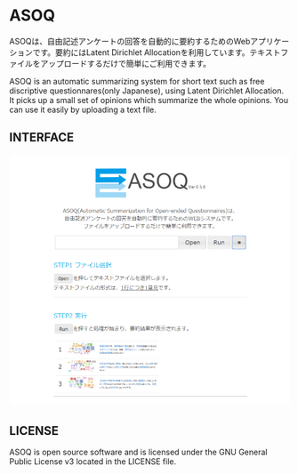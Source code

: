 # ASOQ
ASOQは、自由記述アンケートの回答を自動的に要約するためのWebアプリケーションです。要約にはLatent Dirichlet Allocationを利用しています。テキストファイルをアップロードするだけで簡単にご利用できます。

ASOQ is an automatic summarizing system for short text such as free discriptive questionnares(only Japanese), using Latent Dirichlet Allocation. It picks up a small set of opinions which summarize the whole opinions.
You can use it easily by uploading a text file.

## INTERFACE
![Sample screenshot 1](/readme/screenshot1.png)

## LICENSE
ASOQ is open source software and is licensed under the GNU General Public License v3 located in the LICENSE file.
